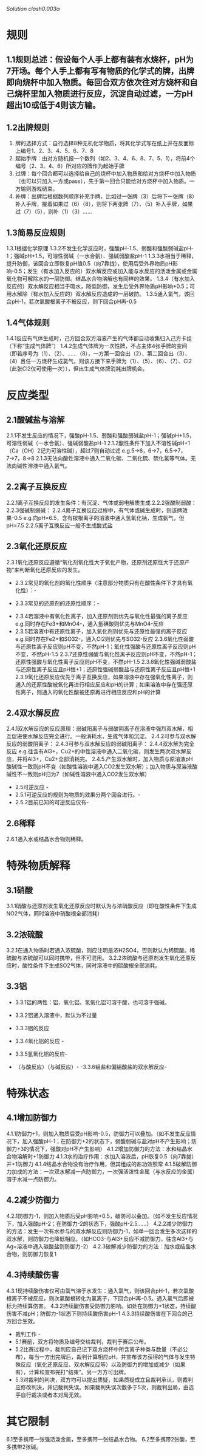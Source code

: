 *Solution clash0.003α*
# 规则
## 1.1规则总述：假设每个人手上都有装有水烧杯，pH为7开场。每个人手上都有写有物质的化学式的牌，出牌即向烧杯中加入物质。每回合双方依次往对方烧杯和自己烧杯里加入物质进行反应，沉淀自动过滤，一方pH超出10或低于4则该方输。

## 1.2出牌规则
1. 牌的选择方式：自行选择8种无机化学物质，将其化学式写在纸上并在反面标上编号1、2、3、4、5、6、7、8
2. 起始手牌：由对方随机报一个数列（如2、3、4、6、8、7、5、1），将前4个编号（2、3、4、6）所对应的牌作为起始手牌
3. 过牌：每个回合都可以选择给自己的烧杯中加入物质和给对方烧杯中加入物质（也可以只加入一方或pass），先手第一回合只能给对方烧杯中加入物质。一方输则游戏结束。
4. 补牌：出牌后根据数列顺序补充手牌，比如过一张牌（3）后将下一张牌（8）补入手牌，接着如果过（6）（8），则将下两张牌（7）、（5）补入手牌，如果过（7）（5），则补（1）（3）……

## 1.3简易反应规则
1.3.1根据化学原理
1.3.2不发生化学反应时，强酸pH-1.5、弱酸和强酸弱碱盐pH-1；强碱pH+1.5，可溶性弱碱（一水合氨）、强碱弱酸盐pH-1
1.3.3水相当于稀释，提升防御，该回合立即恢复pH值0.5（向7靠拢），使用后受外界物质pH影响-0.5；发生（有水加入反应的）双水解反应或加入能与水反应的活泼金属或金属氧化物可解除水的一层防御。结晶水合物溶解也有同样的效果。
1.3.4（有水加入反应的）双水解反应相当于吸水，降低防御，发生后受外界物质pH影响+0.5；可用水解除（有水加入反应的）双水解反应造成的一层破防。
1.3.5通入氯气，该回合pH-1，若次氯酸根离子不被反应，则下回合pH再-0.5

## 1.4气体规则
1.4.1反应有气体生成时，己方回合双方溶液产生的气体都自动收集归入己方卡组（下称“生成气体牌”）
1.4.2生成气体牌为一次性牌，不占主体4张手牌的空间（即若序号为（1）、（2）、……（8），一方第一回合出（2）、第二回合出（3）、（4）且任一方烧杯生成氯气，则该方接下来手牌为（1）、（5）、（6）、（7）、Cl2（此张Cl2仅可使用一次）），但出生成气体牌消耗出牌机会。

# 反应类型
## 2.1酸碱盐与溶解
2.1.1不发生反应的情况下，强酸pH-1.5、弱酸和强酸弱碱盐pH-1；强碱pH+1.5，可溶性弱碱（一水合氨）、强碱弱酸盐pH-1
2.1.2酸性条件下加入不溶性碱pH+1（Ca（OH）2记为可溶性碱），超过7则自动过滤
e.g.5→6，6→7，6.5→7，7→7，8→8
2.1.3无法向酸性溶液中通入二氧化碳、二氧化硫、硫化氢等气体。无法向碱性溶液中通入氨气。

## 2.2离子互换反应
2.2.1离子互换反应的发生条件：有沉淀、气体或弱电解质生成
2.2.2强酸制弱酸：
2.2.3强碱制弱碱：
2.2.4离子互换反应过程中，有气体或碱生成时，则该牌效果-0.5
e.g.向pH=6.5，含有铵根离子的溶液中通入氢氧化钠，生成氨气，但pH=7.5
2.2.5离子互换反应一般不生成酸式盐

## 2.3氧化还原反应
2.3.1氧化还原反应遵循“氧化剂氧化性大于氧化产物，还原剂还原性大于还原产物”来判断氧化还原反应的发生。
- 2.3.2常见的氧化剂的氧化性顺序（注意部分物质只有在酸性条件下才具有氧化性）：-

- 2.3.3常见的还原剂的还原性顺序：-
* 2.3.4若溶液中有氧化性离子，加入还原剂则优先与氧化性最强的离子反应
    e.g.同时存在Fe3+和MnO4-，通入氢碘酸则优先与MnO4-反应
* 2.3.5若溶液中有还原性离子，加入氧化剂则优先与还原性最强的离子反应
    e.g.同时存在Fe2+和SO32-，通入Cl2则优先与SO32-反应
2.3.6氧化性弱酸与还原性离子反应则pH不变，不然pH-1；氧化性强酸与还原性离子反应则pH不变，不然pH-1.5
2.3.7还原性弱酸与氧化性离子反应则pH不变，不然pH-1；还原性强酸与氧化性离子反应则pH不变，不然pH-1.5
2.3.8氧化性强碱弱酸盐与还原性离子反应且pH恒+1；还原性强碱弱酸盐与还原性离子反应且pH恒+1
2.3.9氧化还原反应优先于离子互换反应，如果溶液中存在强氧化性离子，则通入的还原性酸被氧化再进行相应反应和pH的计算；如果溶液中存在强还原性离子，则通入的氧化性酸被还原再进行相应反应和pH的计算

## 2.4双水解反应
2.4.1双水解反应的反应原理：弱碱阳离子与弱酸阴离子在溶液中强烈双水解，相互促进使水解反应完全进行。一般消耗水，生成气体和沉淀。
2.4.2可参与双水解反应的弱酸阴离子：
2.4.3可参与双水解反应的弱碱阳离子：
2.4.4双水解为完全反应
e.g.往含有Al3+，Cu2+的中性溶液中通入二氧化碳，则发生两次双水解反应，并将Al3+，Cu2+全部消耗完。
2.4.5.产生双水解时，加入物质与原溶液pH酸碱性一致则pH不变（如酸性溶液中通入CO2发生双水解）；加入物质与原溶液酸碱性不一致则pH归为7（如碱性溶液中通入CO2发生双水解）

- 2.5可逆反应 -
- 2.5.1可逆反应的规则为物质的效果分两个回合进行。-
- 2.5.2目前已知的可逆反应仅有-

## 2.6稀释
2.6.1通入水或结晶水合物则稀释。

# 特殊物质解释
## 3.1硝酸
3.1.1硝酸与还原剂发生氧化还原反应时默认为与浓硝酸反应（即在酸性条件下生成NO2气体，同时溶液中硝酸根全部消耗）

## 3.2浓硫酸
3.2.1在通入物质时若通入浓硫酸，则应注明是浓H2SO4，否则默认为稀硫酸。稀硫酸与浓硫酸可以同时携带，但不可混用。
3.2.2浓硫酸与还原剂发生氧化还原反应时，酸性条件下生成SO2气体，同时溶液中的硫酸根全部消耗。

## 3.3铝
- 3.3.1铝的两性：铝、氧化铝、氢氧化铝可溶于酸，也可溶于强碱。
- 3.3.2铝通入溶液中，默认为不过量
- 3.3.3铝的反应


- 3.3.4氧化铝的反应 -


- 3.3.5氢氧化铝的反应-
- （与酸反应）（与碱反应）-
-3.3.6铝盐和偏铝酸盐的双水解反应-


# 特殊状态
## 4.1增加防御力
4.1.1防御力+1，则加入物质后受pH影响-0.5，防御力可以叠加。（如不发生反应情况下，加入强酸pH-1；在防御力+2的状态下，弱酸弱碱与盐对pH不产生影响；防御力+3的情况下，强酸对pH不产生影响）
4.1.2增加防御力的方法：水和结晶水合物溶解时+1防御力
4.1.3水的治疗作用：水加入溶液后，pH恢复0.5（向7靠拢）并+1防御力
4.1.4结晶水合物没有治疗作用，但其组成的盐功效照常
4.1.5破解防御力加成的方法：一次双水解减一点防御力，一次强活泼性金属（与水反应的金属）溶于水减一点防御力。

## 4.2减少防御力
4.2.1防御力-1，则加入物质后受pH影响+0.5，破防可以叠加。（如不发生反应情况下，加入强酸pH-2；在防御力-2的状态下，强酸pH-2.5……）
4.2.2减少防御力的方法：发生一次有水参与的双水解反应则防御力-1，如单一回合发生多次这样的双水解，则防御力也降低相应。（如HCO3-与Al3+反应不减防御力，往含Al3+与Ag+溶液中通入碳酸盐则防御力-2）
4.2.3破解减少防御力的方法：加水或结晶水合物，则防御力恢复1

## 4.3持续酸伤害
4.3.1现持续酸伤害仅可由氯气溶于水发生：通入氯气，则该回合pH-1，若次氯酸根离子不被反应，则次氯酸根转化为氯离子，下回合pH再-0.5。通入氯气后即被标为持续算伤害。
4.3.2持续酸伤害受防御力影响。如处在防御力+1状态，持续酸伤害不减pH；防御力-1状态下则持续酸伤害pH-1
4.3.3持续酸伤害在下回合的己方回合生效。

- 裁判工作 -
- 5.1赛前，双方将物质及编号交给裁判，裁判于赛后公布。
- 5.2比赛过程中，裁判应自己记下双方烧杯中所含离子种类与数量（不必公布），每当一方出完牌后，裁判计算相应pH，并宣布该方获得的气体与发生特殊反应（氧化还原反应、双水解反应等）以及防御力的增加或减少（如果有），计算和宣布完打“结束”。另一方方可出牌。
- 5.3对裁判的判决，双方均可以提出质疑，如果质疑成立且裁判承认，则裁判应修改判决，并记裁判失误。如果裁判失误次数多于5次，则裁判出局，由选手自行裁决或者本对局无效。

# 其它限制
6.1至多携带一张强活泼金属，至多携带一张结晶水合物。
6.2至多携带2张酸，至多携带2张碱。 
